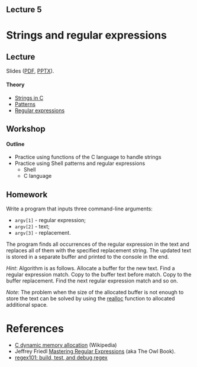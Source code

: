 Lecture 5
---

# Strings and regular expressions

## Lecture

Slides ([PDF](OS_Lecture_05.pdf), [PPTX](OS_Lecture_05.pptx)).

#### Theory

* [Strings in C](c_strings.md)
* [Patterns](patterns.md)
* [Regular expressions](regexes.md)

## Workshop

#### Outline

* Practice using functions of the C language to handle strings
* Practice using Shell patterns and regular expressions
    * Shell
    * C language

## Homework

Write a program that inputs three command-line arguments:

  * `argv[1]` - regular expression;
  * `argv[2]` - text;
  * `argv[3]` - replacement.

The program finds all occurrences of the regular expression in the text and 
replaces all of them with the specified replacement string.
The updated text is stored in a separate buffer and printed to the console in the end.

_Hint_: Algorithm is as follows. Allocate a buffer for the new text. Find a regular expression
match. Copy to the buffer text before match. Copy to the buffer replacement. Find the next
regular expression match and so on.

_Note_: The problem when the size of the allocated buffer is not enough to store the text
can be solved by using the [realloc](https://man7.org/linux/man-pages/man3/realloc.3p.html)
function to allocated additional space.

# References

* [C dynamic memory allocation](https://en.wikipedia.org/wiki/C_dynamic_memory_allocation) (Wikipedia)
* Jeffrey Friedl [Mastering Regular Expressions](http://regex.info/book.html) (aka The Owl Book).
* [regex101: build, test, and debug regex](https://regex101.com)
